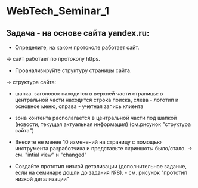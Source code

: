 # WebTech_Seminar_1
## Задача - на основе сайта yandex.ru:

- Определите, на каком протоколе работает сайт.

-> сайт работает по протоколу https. 

- Проанализируйте структуру страницы сайта.

-> структура сайта:
- шапка. заголовок находится в верхней части страницы: в центральной части находится строка поиска, слева - логотип и основное меню, справа - учетная запись клиента
- зона контента располагается в центральной части под шапкой (новости, текущая актуальная информация) (см.рисунок "структура сайта")

- Внесите не менее 10 изменений на страницу с помощью инструмента разработчика и представьте скриншоты было/стало.
 -> см. "intial view" и "changed"

- Создайте прототип низкой детализации (дополнительное задание, если на семинаре дошли до задания №8). - см. рисунок "прототип низкой детализации"
